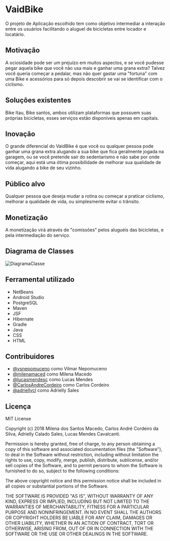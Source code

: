 ﻿# VaidBike
O projeto de Aplicação escolhido tem como objetivo intermediar a interação
entre os usuários facilitando o aluguel de bicicletas entre locador e
locatário.

## Motivação
A ociosidade pode ser um prejuízo em muitos aspectos, e se você pudesse pegar
aquela bike que você não usa mais e ganhar uma grana extra?
Talvez você queria começar a pedalar, mas não quer gastar uma "fortuna" com
uma Bike e acessórios para só depois descobrir se vai se identificar com o
ciclismo.

## Soluções existentes
Bike Itau, Bike santos, ambos utilizam plataformas que possuem suas próprias
bicicletas, esses serviços estão disponíveis apenas em capitais.

## Inovação
O grande diferencial do VaidBike é que você ou qualquer pessoa pode ganhar
uma grana extra alugando a sua bike que fica geralmente jogada na garagem, ou
se você pretende sair do sedentarismo e não sabe por onde começar, aqui está
uma ótima possibilidade de melhorar sua qualidade de vida alugando a bike de
seu vizinho.

## Público alvo
Qualquer pessoa que deseja mudar a rotina ou começar a praticar ciclismo,
melhorar a qualidade de vida, ou simplesmente evitar o trânsito.

## Monetização
A monetização virá através de "comissões" pelos aluguéis das bicicletas, e
pela intermediação do serviço.

## Diagrama de Classes
![DiagramaClasse](docs/vaidbike-classes.png)

## Ferramental utilizado
- NetBeans
- Android Studio
- PostgreSQL
- Maven
- JSF
- Hibernate
- Gradle
- Java
- CSS
- HTML

## Contribuidores
- [@vsnepomuceno](https://github.com/vsnepomuceno) como Vilmar Nepomuceno
- [@milenamaced](https://github.com/milenamaced) como Milena Macedo
- [@lucasmendesc](https://github.com/lucasmendesc)  como Lucas Mendes
- [@CarlosAndreCordeiro](https://github.com/CarlosAndreCordeiro) como Carlos
 Cordeiro
- [@adriellycl](https://github.com/adriellycl) como Adrielly Sales


## Licença
MIT License

Copyright (c) 2018 Milena dos Santos Macedo, Carlos André Cordeiro da Silva,
Adrielly Calado Sales, Lucas Mendes Cavalcanti.

Permission is hereby granted, free of charge, to any person obtaining a copy
of this software and associated documentation files (the "Software"), to deal
in the Software without restriction, including without limitation the rights
to use, copy, modify, merge, publish, distribute, sublicense, and/or sell
copies of the Software, and to permit persons to whom the Software is
furnished to do so, subject to the following conditions:

The above copyright notice and this permission notice shall be included in
all copies or substantial portions of the Software.

THE SOFTWARE IS PROVIDED "AS IS", WITHOUT WARRANTY OF ANY KIND, EXPRESS OR
IMPLIED, INCLUDING BUT NOT LIMITED TO THE WARRANTIES OF MERCHANTABILITY,
FITNESS FOR A PARTICULAR PURPOSE AND NONINFRINGEMENT. IN NO EVENT SHALL THE
AUTHORS OR COPYRIGHT HOLDERS BE LIABLE FOR ANY CLAIM, DAMAGES OR OTHER
LIABILITY, WHETHER IN AN ACTION OF CONTRACT, TORT OR OTHERWISE, ARISING FROM,
OUT OF OR IN CONNECTION WITH THE SOFTWARE OR THE USE OR OTHER DEALINGS IN THE
SOFTWARE.
